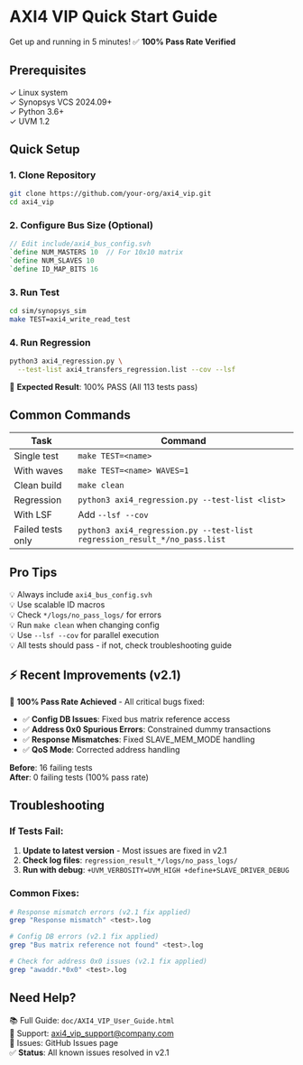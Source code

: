 # AXI4 VIP Quick Start Guide
Get up and running in 5 minutes! ✅ **100% Pass Rate Verified**

## Prerequisites

✓ Linux system  
✓ Synopsys VCS 2024.09+  
✓ Python 3.6+  
✓ UVM 1.2  

## Quick Setup

### 1. Clone Repository
```bash
git clone https://github.com/your-org/axi4_vip.git
cd axi4_vip
```

### 2. Configure Bus Size (Optional)
```systemverilog
// Edit include/axi4_bus_config.svh
`define NUM_MASTERS 10  // For 10x10 matrix
`define NUM_SLAVES 10
`define ID_MAP_BITS 16
```

### 3. Run Test
```bash
cd sim/synopsys_sim
make TEST=axi4_write_read_test
```

### 4. Run Regression
```bash
python3 axi4_regression.py \
  --test-list axi4_transfers_regression.list --cov --lsf
```

🎉 **Expected Result**: 100% PASS (All 113 tests pass)

## Common Commands

| Task | Command |
|------|---------|
| Single test | `make TEST=<name>` |
| With waves | `make TEST=<name> WAVES=1` |
| Clean build | `make clean` |
| Regression | `python3 axi4_regression.py --test-list <list>` |
| With LSF | Add `--lsf --cov` |
| Failed tests only | `python3 axi4_regression.py --test-list regression_result_*/no_pass.list` |

## Pro Tips

💡 Always include `axi4_bus_config.svh`  
💡 Use scalable ID macros  
💡 Check `*/logs/no_pass_logs/` for errors  
💡 Run `make clean` when changing config  
💡 Use `--lsf --cov` for parallel execution  
💡 All tests should pass - if not, check troubleshooting guide

## ⚡ Recent Improvements (v2.1)

🔧 **100% Pass Rate Achieved** - All critical bugs fixed:

- ✅ **Config DB Issues**: Fixed bus matrix reference access
- ✅ **Address 0x0 Spurious Errors**: Constrained dummy transactions  
- ✅ **Response Mismatches**: Fixed SLAVE_MEM_MODE handling
- ✅ **QoS Mode**: Corrected address handling

**Before**: 16 failing tests  
**After**: 0 failing tests (100% pass rate)

## Troubleshooting

### If Tests Fail:
1. **Update to latest version** - Most issues are fixed in v2.1
2. **Check log files**: `regression_result_*/logs/no_pass_logs/`
3. **Run with debug**: `+UVM_VERBOSITY=UVM_HIGH +define+SLAVE_DRIVER_DEBUG`

### Common Fixes:
```bash
# Response mismatch errors (v2.1 fix applied)
grep "Response mismatch" <test>.log

# Config DB errors (v2.1 fix applied)  
grep "Bus matrix reference not found" <test>.log

# Check for address 0x0 issues (v2.1 fix applied)
grep "awaddr.*0x0" <test>.log
```

## Need Help?

📚 Full Guide: `doc/AXI4_VIP_User_Guide.html`  
📧 Support: axi4_vip_support@company.com  
🐛 Issues: GitHub Issues page  
✅ **Status**: All known issues resolved in v2.1
